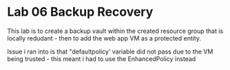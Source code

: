 # Lab 06 Backup Recovery

This lab is to create a backup vault within the created resource group that is locally redudant - then to add the web app VM as a protected entity.

Issue i ran into is that "defaultpolicy' variable did not pass due to the VM being trusted - this meant i had to use the EnhancedPolicy instead
